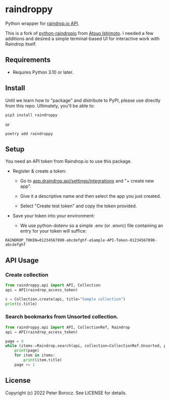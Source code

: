 # raindroppy

Python wrapper for [raindrop.io API](https://developer.raindrop.io/).

This is a fork of [python-raindropio](https://github.com/atsuoishimoto/python-raindropio) from [Atsuo Ishimoto](https://github.com/atsuoishimoto). I needed a few additions and desired a simple terminal-based UI for interactive work with Raindrop itself.

## Requirements

- Requires Python 3.10 or later.


## Install

Until we learn how to "package" and distribute to PyPI, please use directly from this repo. Ultimately, you'll be able to:

```shell
pip3 install raindroppy
```

or 

```shell
poetry add raindroppy
```

## Setup

You need an API token from Raindrop.io to use this package. 

- Register & create a token:

    - Go to [app.draindrop.api/settings/integrations](https://app.raindrop.io/settings/integrations) and "+ create new app".

    - Give it a descriptive name and then select the app you just created. 

    - Select "Create test token" and copy the token provided.

- Save your token into your environment:

    - We use python-dotenv so a simple .env (or .envrc) file containing an entry for your token will suffice:

```
RAINDROP_TOKEN=01234567890-abcdefghf-aSample-API-Token-01234567890-abcdefghf
```

## API Usage

### Create collection

```python
from raindroppy.api import API, Collection
api = API(raindrop_access_token)

c = Collection.create(api, title="Sample collection")
print(c.title)
```

### Search bookmarks from Unsorted collection.

```python
from raindroppy.api import API, CollectionRef, Raindrop
api = API(raindrop_access_token)

page = 0
while (items:=Raindrop.search(api, collection=CollectionRef.Unsorted, page=page)):
    print(page)
    for item in items:
        print(item.title)
    page += 1
```

## License

Copyright (c) 2022 Peter Borocz. See LICENSE for details.

